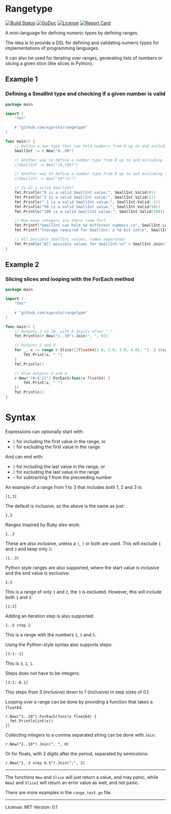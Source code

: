 # Rangetype

[![Build Status](https://travis-ci.org/xyproto/rangetype.svg?branch=master)](https://travis-ci.org/xyproto/rangetype) [![GoDoc](https://godoc.org/github.com/xyproto/rangetype?status.svg)](http://godoc.org/github.com/xyproto/rangetype) [![License](http://img.shields.io/badge/license-MIT-red.svg?style=flat)](https://raw.githubusercontent.com/xyproto/rangetype/master/LICENSE) [![Report Card](https://img.shields.io/badge/go_report-A+-brightgreen.svg?style=flat)](http://goreportcard.com/report/xyproto/rangetype)

A mini-language for defining numeric types by defining ranges.

The idea is to provide a DSL for defining and validating numeric types for implementations of programming languages.

It can also be used for iterating over ranges, generating lists of numbers or slicing a given slice (like slices in Python).

## Example 1

### Defining a SmallInt type and checking if a given number is valid

```go
package main

import (
	"fmt"

	r "github.com/xyproto/rangetype"
)

func main() {
	// Define a new type that can hold numbers from 0 up to and including 99
	SmallInt := r.New("0..99")

	// Another way to define a number type from 0 up to and excluding 100
	//SmallInt := New("[0,100)")

	// Another way to define a number type from 0 up to and excluding 100
	//SmallInt := New("10**2~")

	// Is 42 a valid SmallInt?
	fmt.Println("0 is a valid SmallInt value:", SmallInt.Valid(0))
	fmt.Println("2 is a valid SmallInt value:", SmallInt.Valid(2))
	fmt.Println("-1 is a valid SmallInt value:", SmallInt.Valid(-1))
	fmt.Println("99 is a valid SmallInt value:", SmallInt.Valid(99))
	fmt.Println("100 is a valid SmallInt value:", SmallInt.Valid(100))

	// How many integers are there room for?
	fmt.Printf("SmallInt can hold %d different numbers.\n", SmallInt.Len())
	fmt.Printf("Storage required for SmallInt: a %d-bit int\n", SmallInt.Bits())

	// All possible SmallInt values, comma separated:
	fmt.Println("All possible values for SmallInt:\n" + SmallInt.Join(",", 0))
}
```

## Example 2

### Slicing slices and looping with the ForEach method

```go
package main

import (
	"fmt"

	r "github.com/xyproto/rangetype"
)

func main() {
	// Outputs 1 to 10, with 0 digits after "."
	fmt.Println(r.New("1..10").Join(", ", 0))

	// Outputs 2 and 4
	for _, x := range r.Slice([]float64{1.0, 2.0, 3.0, 4.0}, "1..3 step 2") {
		fmt.Print(x, " ")
	}
	fmt.Println()

	// Also outputs 2 and 4
	r.New("(0:6:2)").ForEach(func(x float64) {
		fmt.Print(x, " ")
	})
	fmt.Println()
}
```

# Syntax

Expressions can optionally start with:

* `[` for including the first value in the range, or
* `(` for excluding the first value in the range

And can end with:

* `]` for including the last value in the range, or
* `)` for excluding the last value in the range
* `~` for subtracting 1 from the preceeding number

An example of a range from 1 to 3 that includes both 1, 2 and 3 is:

`[1,3]`

The default is inclusive, so the above is the same as just:

`1,3`

Ranges inspired by Ruby also work:

`1..3`

These are also inclusive, unless a `(`, `)` or both are used. This will exclude `1` and `3` and keep only `2`:

`(1..3)`

Python style ranges are also supported, where the start value is inclusive and the end value is exclusive:

`1:3`

This is a range of only `1` and `2`, the `3` is excluded. However, this will include both `1` and `3`:

`[1:3]`

Adding an iteration step is also supported:

`1..5 step 2`

This is a range with the numbers `1`, `3` and `5`.

Using the Python-style syntax also supports steps:

`[3:1:-1]`

This is `3`, `2`, `1`.

Steps does not have to be integers:

`[3:1:-0.1]`

This steps from 3 (inclusive) down to 1 (inclusive) in step sizes of 0.1.

Looping over a range can be done by providing a function that takes a `float64`:

```
r.New("1..10").ForEach(func(x float64) {
  fmt.Println(int(x))
})
```

Collecting integers to a comma separated string can be done with `Join`:

    r.New("1..10").Join(", ", 0)

Or for floats, with 2 digits after the period, separated by semicolons:

    r.New("1..3 step 0.5").Join(";", 2)

---

The functions `New` and `Slice` will just return a value, and may panic, while `New2` and `Slice2` will return an error value as well, and not panic.

There are more examples in the `range_test.go` file.

---

License: MIT
Version: 0.1
